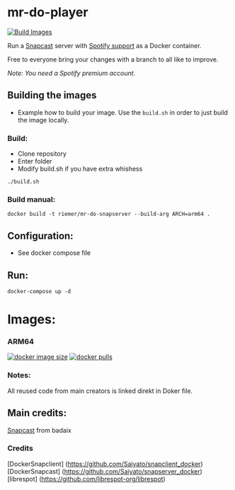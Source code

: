# mr-do-player

[![Build Images](https://github.com/riemerk/mr-do-snapserver/actions/workflows/actions.yml/badge.svg?branch=master)](https://github.com/riemerk/mr-do-snapserver/actions/workflows/actions.yml)


Run a [Snapcast](https://github.com/badaix/snapcast) server with [Spotify support](https://github.com/librespot-org/librespot) as a Docker container.

Free to everyone bring your changes with a branch to all like to improve.

_Note: You need a Spotify premium account._

## Building the images

* Example how to build your image. Use the `build.sh` in order to just build the image locally.

### Build:

* Clone repository
* Enter folder
* Modify build.sh if you have extra whishess
```console
./build.sh
```
### Build manual:

```console
docker build -t riemer/mr-do-snapserver --build-arg ARCH=arm64 .
```

## Configuration:
* See docker compose file

## Run:
```console
docker-compose up -d
```

# Images:

### ARM64

[![docker image size](https://img.shields.io/docker/image-size/riemerk/mr-do-snapserver/latest?style=flat-square)](https://hub.docker.com/r/riemerk/mr-do-snapserver)
[![docker pulls](https://img.shields.io/docker/pulls/riemerk/mr-do-snapserver)](https://hub.docker.com/r/riemerk/mr-do-snapserver)
   
### Notes:

All reused code from main creators is linked direkt in Doker file.

## Main credits: 
[Snapcast](https://github.com/badaix/snapcast) from badaix

### Credits
[DockerSnapclient] (https://github.com/Saiyato/snapclient_docker)
[DockerSnapcast] (https://github.com/Saiyato/snapserver_docker)
[librespot] (https://github.com/librespot-org/librespot)